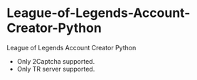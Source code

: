 # League-of-Legends-Account-Creator-Python
League of Legends Account Creator Python


- Only 2Captcha supported.
- Only TR server supported.
